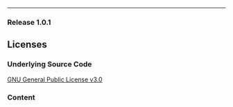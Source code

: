 --------
### Release 1.0.1


## Licenses

### Underlying Source Code
[GNU General Public License v3.0](LICENSE)


### Content
